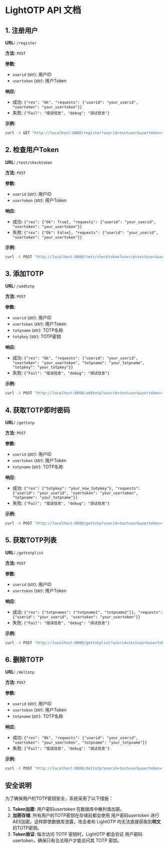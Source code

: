 # LightOTP API 文档

## 1. 注册用户

**URL:** `/register`

**方法:** `POST`

**参数:**
- `userid` (str): 用户ID
- `usertoken` (str): 用户Token

**响应:**
- 成功: `{"res": "Ok", "requests": {"userid": "your_userid", "usertoken": "your_usertoken"}}`
- 失败: `{"Fail": "错误信息", "debug": "调试信息"}`

**示例:**
```bash
curl -X GET "http://localhost:8000/register?userid=testuser&usertoken=testtoken"
```

## 2. 检查用户Token

**URL:** `/test/checktoken`

**方法:** `POST`

**参数:**
- `userid` (str): 用户ID
- `usertoken` (str): 用户Token

**响应:**
- 成功: `{"res": {"Ok": True}, "requests": {"userid": "your_userid", "usertoken": "your_usertoken"}}`
- 失败: `{"res": {"Ok": False}, "requests": {"userid": "your_userid", "usertoken": "your_usertoken"}}`

**示例:**
```bash
curl -X POST "http://localhost:8000/test/checktoken?userid=testuser&usertoken=testtoken"
```

## 3. 添加TOTP

**URL:** `/addtotp`

**方法:** `POST`

**参数:**
- `userid` (str): 用户ID
- `usertoken` (str): 用户Token
- `totpname` (str): TOTP名称
- `totpkey` (str): TOTP密钥

**响应:**
- 成功: `{"res": "Ok", "requests": {"userid": "your_userid", "usertoken": "your_usertoken", "totpname": "your_totpname", "totpkey": "your_totpkey"}}`
- 失败: `{"Fail": "错误信息", "debug": "调试信息"}`

**示例:**
```bash
curl -X POST "http://localhost:8000/addtotp?userid=testuser&usertoken=testtoken&totpname=testtotp&totpkey=testkey"
```

## 4. 获取TOTP即时密码

**URL:** `/gettotp`

**方法:** `POST`

**参数:**
- `userid` (str): 用户ID
- `usertoken` (str): 用户Token
- `totpname` (str): TOTP名称

**响应:**
- 成功: `{"res": {"totpkey": "your_now_totpkey"}, "requests": {"userid": "your_userid", "usertoken": "your_usertoken", "totpname": "your_totpname"}}`
- 失败: `{"Fail": "错误信息", "debug": "调试信息"}`

**示例:**
```bash
curl -X POST "http://localhost:8000/gettotp?userid=testuser&usertoken=testtoken&totpname=testtotp"
```

## 5. 获取TOTP列表

**URL:** `/gettotplist`

**方法:** `POST`

**参数:**
- `userid` (str): 用户ID
- `usertoken` (str): 用户Token

**响应:**
- 成功: `{"res": {"totpnames": ["totpname1", "totpname2"]}, "requests": {"userid": "your_userid", "usertoken": "your_usertoken"}}`
- 失败: `{"Fail": "错误信息", "debug": "调试信息"}`

**示例:**
```bash
curl -X POST "http://localhost:8000/gettotplist?userid=testuser&usertoken=testtoken"
```

## 6. 删除TOTP

**URL:** `/deltotp`

**方法:** `POST`

**参数:**
- `userid` (str): 用户ID
- `usertoken` (str): 用户Token
- `totpname` (str): TOTP名称

**响应:**
- 成功: `{"res": "Ok", "requests": {"userid": "your_userid", "usertoken": "your_usertoken", "totpname": "your_totpname"}}`
- 失败: `{"Fail": "错误信息", "debug": "调试信息"}`

**示例:**
```bash
curl -X POST "http://localhost:8000/deltotp?userid=testuser&usertoken=testtoken&totpname=testtotp"
```

## 安全说明

为了确保用户的TOTP密钥安全，系统采用了以下措施：

1. **Token加密**: 用户密码usertoken 在数据库中散列值加密。
2. **加密存储**: 所有用户的TOTP密钥在存储前都会使用 用户密码usertoken 进行AES加密。这样即使数据库泄露，攻击者和 LightOTP 均无法直接获取到**明文**的TOTP密钥。
3. **Token验证**: 每次访问 TOTP 密钥时，LightOTP 都会验证 用户密码usertoken，确保只有合法用户才能访问其 TOTP 密钥。